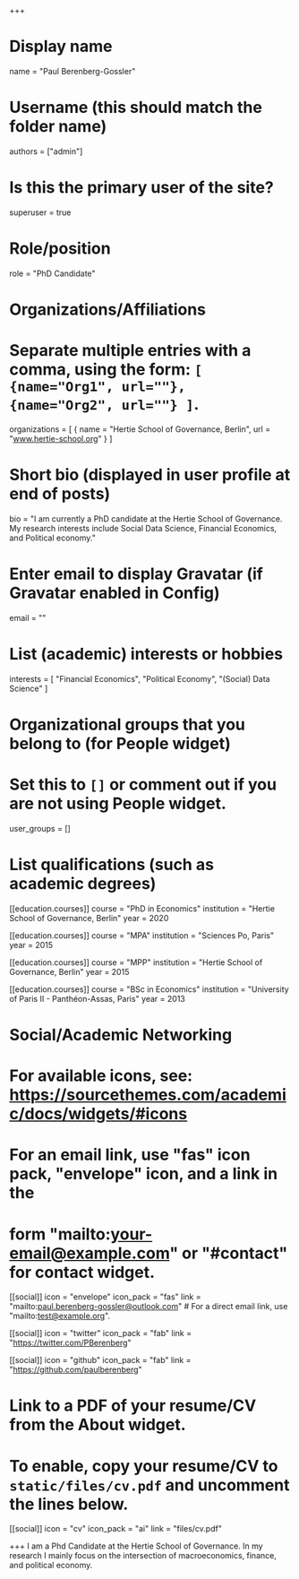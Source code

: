 +++
# Display name
name = "Paul Berenberg-Gossler"

# Username (this should match the folder name)
authors = ["admin"]

# Is this the primary user of the site?
superuser = true

# Role/position
role = "PhD Candidate"

# Organizations/Affiliations
#   Separate multiple entries with a comma, using the form: `[ {name="Org1", url=""}, {name="Org2", url=""} ]`.
organizations = [ { name = "Hertie School of Governance, Berlin", url = "www.hertie-school.org" } ]

# Short bio (displayed in user profile at end of posts)
bio = "I am currently a PhD candidate at the Hertie School of Governance. My research interests include Social Data Science, Financial Economics, and Political economy."

# Enter email to display Gravatar (if Gravatar enabled in Config)
email = ""

# List (academic) interests or hobbies
interests = [
  "Financial Economics",
  "Political Economy", 
  "(Social) Data Science"
]

# Organizational groups that you belong to (for People widget)
#   Set this to `[]` or comment out if you are not using People widget.
user_groups = []

# List qualifications (such as academic degrees)
[[education.courses]]
  course = "PhD in Economics"
  institution = "Hertie School of Governance, Berlin"
  year = 2020 

[[education.courses]]
  course = "MPA"
  institution = "Sciences Po, Paris"
  year = 2015

[[education.courses]]
  course = "MPP"
  institution = "Hertie School of Governance, Berlin"
  year = 2015

[[education.courses]]
  course = "BSc in Economics"
  institution = "University of Paris II - Panthéon-Assas, Paris"
  year = 2013

# Social/Academic Networking
# For available icons, see: https://sourcethemes.com/academic/docs/widgets/#icons
#   For an email link, use "fas" icon pack, "envelope" icon, and a link in the
#   form "mailto:your-email@example.com" or "#contact" for contact widget.

[[social]]
  icon = "envelope"
  icon_pack = "fas"
  link = "mailto:paul.berenberg-gossler@outlook.com"  # For a direct email link, use "mailto:test@example.org".

[[social]]
  icon = "twitter"
  icon_pack = "fab"
  link = "https://twitter.com/PBerenberg"

[[social]]
  icon = "github"
  icon_pack = "fab"
  link = "https://github.com/paulberenberg"

# Link to a PDF of your resume/CV from the About widget.
# To enable, copy your resume/CV to `static/files/cv.pdf` and uncomment the lines below.
 [[social]]
   icon = "cv"
   icon_pack = "ai"
   link = "files/cv.pdf"

+++
I am a Phd Candidate at the Hertie School of Governance. In my research I mainly focus on the intersection of macroeconomics, finance, and political economy.

